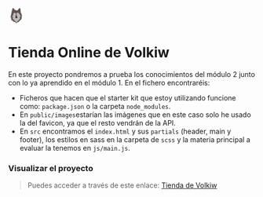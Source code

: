 ![Volkiw](public/images/favicon.png)

# Tienda Online de Volkiw

En este proyecto pondremos a prueba los conocimientos del módulo 2 junto con lo ya aprendido en el módulo 1. En el fichero encontraréis:

- Ficheros que hacen que el starter kit que estoy utilizando funcione como: `package.json` o la carpeta `node_modules`.
- En `public/images`estarían las imágenes que en este caso solo he usado la del favicon, ya que el resto vendrán de la API.
- En `src` encontramos el `index.html` y sus `partials` (header, main y footer), los estilos en sass en la carpeta de `scss` y la materia principal a evaluar la tenemos en `js/main.js`.

### Visualizar el proyecto

> Puedes acceder a través de este enlace: [Tienda de Volkiw](https://beta.adalab.es/modulo-2-evaluacion-final-Volkiw/)
